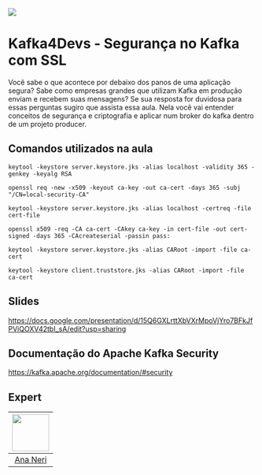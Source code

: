 
<img src="https://storage.googleapis.com/golden-wind/experts-club/capa-github.svg" />

# Kafka4Devs - Segurança no Kafka com SSL
Você sabe o que acontece por debaixo dos panos de uma aplicação segura? Sabe como empresas grandes que utilizam Kafka em produção enviam e recebem suas mensagens? 
Se sua resposta for duvidosa para essas perguntas sugiro que assista essa aula. Nela você vai entender conceitos de segurança e criptografia e aplicar num broker do kafka dentro de um projeto producer.
 

## Comandos utilizados na aula

```
keytool -keystore server.keystore.jks -alias localhost -validity 365 -genkey -keyalg RSA
```

```
openssl req -new -x509 -keyout ca-key -out ca-cert -days 365 -subj "/CN=local-security-CA"
```

```
keytool -keystore server.keystore.jks -alias localhost -certreq -file cert-file
```

```
openssl x509 -req -CA ca-cert -CAkey ca-key -in cert-file -out cert-signed -days 365 -CAcreateserial -passin pass:
```

```
keytool -keystore server.keystore.jks -alias CARoot -import -file ca-cert
```

```
keytool -keystore client.truststore.jks -alias CARoot -import -file ca-cert
```

## Slides

https://docs.google.com/presentation/d/15Q6GXLrttXbVXrMpoVjYro7BFkJfPViQOXV42tbI_sA/edit?usp=sharing

## Documentação do Apache Kafka Security

https://kafka.apache.org/documentation/#security

## Expert
| [<img src="https://avatars.githubusercontent.com/u/42419543?v=4" width="75px;"/>](https://github.com/anabneri) |
| :-: |
|[Ana Neri](https://github.com/anabneri)|

